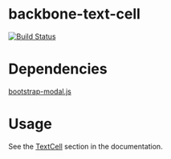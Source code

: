 backbone-text-cell
==================

[![Build Status](https://travis-ci.org/wyuenho/backgrid-text-cell.png?branch=master)](https://travis-ci.org/wyuenho/backgrid-text-cell)

Dependencies
============

[bootstrap-modal.js](http://twitter.github.com/bootstrap/javascript.html#modals)

Usage
====

See the [TextCell](http://wyuenho.github.com/backgrid/#api-text-cell) section in
the documentation.
